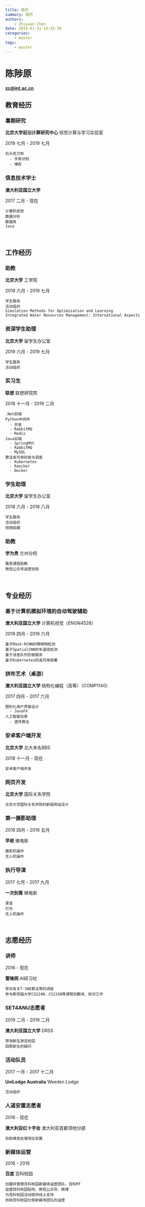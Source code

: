 ```yaml
---
title: 简历
summary: 简历
authors:
    - Zhiyuan Chen
date: 2019-01-31 14:25:39
categories: 
    - master
tags:
    - master
---
```


# 陈陟原

**zc@int.ac.cn**
&nbsp;

## 教育经历

### 暑期研究

**北京大学前沿计算研究中心** 视觉计算与学习实验室

2019 七月 - 2019 七月

    石头剪刀布
      - 手势识别
      - 博弈

### 信息技术学士

**澳大利亚国立大学**

2017 二月 - 现在

    计算机视觉
    数据分析
    数据库
    Java
&nbsp;

## 工作经历

### 助教

**北京大学** 工学院

2019 六月 - 2019 七月

    学生服务
    活动组织
    Simulation Methods for Optimization and Learning
    Integrated Water Resources Management: International Aspects

### 资深学生助理

**北京大学** 留学生办公室

2019 六月 - 2019 七月

    学生服务
    活动组织

### 实习生

**联想** 联想研究院

2018 十一月 - 2019 二月

    .Net前端
    Python中间件
      - 并发
      - RabbitMQ
      - Redis
    Java后端
      - SpringMVC
      - RabbitMQ
      - MySQL
    算法高可用封装与调度
      - Kubernetes
      - Rancher
      - Docker

### 学生助理

**北京大学** 留学生办公室

2018 六月 - 2018 八月

    学生服务
    活动组织
    视频拍摄

### 助教

**学为贵** 兰州分校

    雅思课程助教
    微信公众号运营协助
&nbsp;

## 专业经历

### 基于计算机模拟环境的自动驾驶辅助

**澳大利亚国立大学** 计算机视觉（ENGN4528）

2019 四月 - 2019 六月

    基于Mask-RCNN的障碍物检测
    基于SpatialCNN的车道线检测
    基于消息队列的微服务
    基于Kubernetes的高可用部署

### 拼布艺术（桌游）

**澳大利亚国立大学** 结构化编程（高等）（COMP1140）

2017 四月 - 2017 六月

    图形化用户界面设计
      - JavaFX
    人工智能玩家
      - 遗传算法

### 安卓客户端开发

**北京大学** 北大未名BBS

2018 十一月 - 现在

    安卓客户端开发

### 网页开发

**北京大学** 国际关系学院

    北京大学国际关系学院的新版网站设计

### 第一摄影助理

2018 四月 - 2018 五月

**早桉** 微电影

    摄影机操作
    无人机操作

### 执行导演

2017 七月 - 2017 九月

**一次别离** 微电影

    录音
    灯光
    无人机操作
&nbsp;

## 志愿经历

### 讲师

2016 - 现在

**雷锋网** AI研习社

    举办有关T-SNE算法等的讲座
    参与斯坦福大学CS224N、CS231N等课程的翻译、校对工作

### SET4ANU志愿者

2019 二月 - 2019 二月

**澳大利亚国立大学** DRSS

    带领新生游览校园
    回答新生的疑问

### 活动队员

2017 一月 - 2017 十二月

**UniLodge Australia** Weeden Lodge

    活动组织

### 人道安置志愿者

2016 - 现在

**澳大利亚红十字会** 澳大利亚首都领地分部

    协助难民在堪培拉安置

### 新媒体运营

2016 - 2016

**百度** 百科校园

    创建并管理百科校园新媒体运营团队，百科MT
    运营百科校园贴吧、微信公众号、微博
    为百科校园活动提供线上支持
    协助百科校园分部新媒体团队的运营
